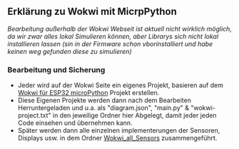 ## Erklärung zu Wokwi mit MicrpPython
*Bearbeitung außerhalb der Wokwi Webseit ist aktuell nicht wirklich möglich, da wir zwar alles lokal Simulieren können, aber Librarys sich nicht lokal installieren lassen (sin in der Firmware schon vborinstalliert und habe keinen weg gefunden diese zu simulieren)*

### Bearbeitung und Sicherung
- Jeder wird auf der Wokwi Seite ein eigenes Projekt, basieren auf dem [Wokwi für ESP32 microPython](https://wokwi.com/projects/334090875207418452) Projekt erstellen.
- Diese Eigenen Projekte werden dann nach dem Bearbeiten Herruntergeladen und u.a. als "diagram.json", "main.py" & "wokwi-project.txt" in den jeweilige Ordner hier Abgelegt, damit jeder jeden Code einsehen und übernehmen kann.
- Später werden dann alle einzelnen implementerungen der Sensoren, Displays usw. in dem Ordner [Wokwi_all_Sensors](https://github.com/JJOmin/Projektgruppe-Smarter-Blumentopf/tree/96557f68b9e7a10455cabdac360cc03d3b4ddbac/ESP32%20Code/Wokwi%20Simulation%20von%20Sensoren/Wokwi_all_Sensors) zusammengeführt.
  
